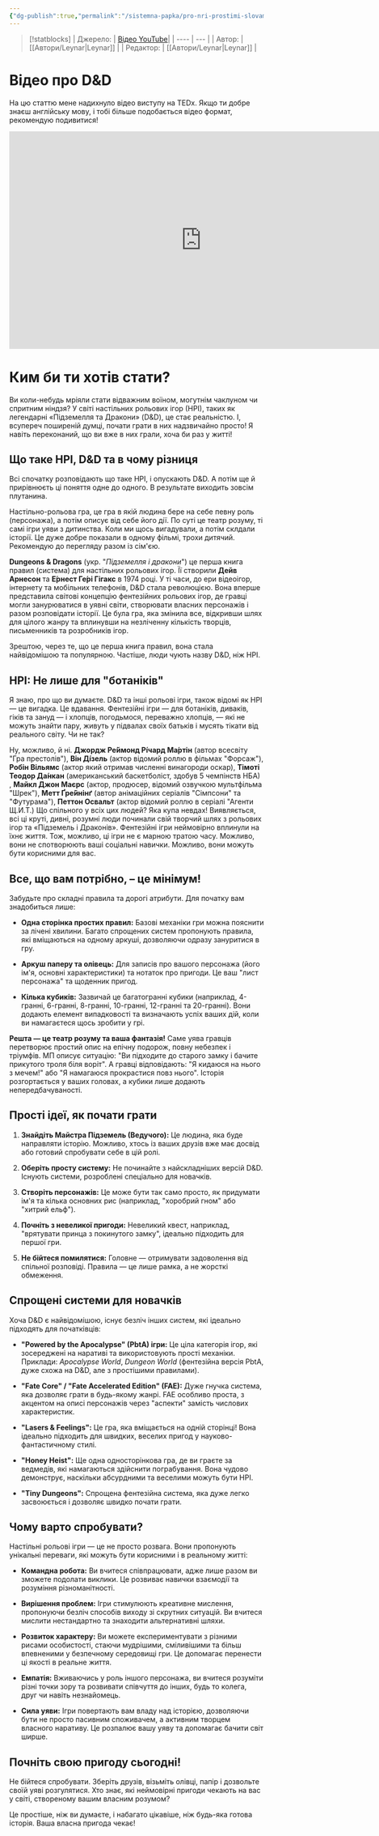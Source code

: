 ```yaml
---
{"dg-publish":true,"permalink":"/sistemna-papka/pro-nri-prostimi-slovami/"}
---
```


> [!statblocks]
> | Джерело:  | [Відео YouTube](https://youtu.be/6PaHJqpQnyw?si=ADUs6_ROkDZZAoDW)|
> | ---- | --- |
> | Автор:  |  [[Автори/Leynar\|Leynar]]  |
> | Редактор: |  [[Автори/Leynar\|Leynar]] |

#  Відео про D&D
На цю статтю мене надихнуло відео виступу на TEDx. Якщо ти добре знаєш англійську мову, і тобі більше подобається відео формат, рекомендую подивитися!

<iframe width="760" height="430" src="https://www.youtube.com/embed/6PaHJqpQnyw" title="Why Dungeons &amp; Dragons is Good for You (In Real Life) | Ethan Gilsdorf | TEDxPiscataquaRiver" frameborder="0" allow="accelerometer; autoplay; clipboard-write; encrypted-media; gyroscope; picture-in-picture; web-share" referrerpolicy="strict-origin-when-cross-origin" allowfullscreen></iframe>

#  Ким би ти хотів стати?

Ви коли-небудь мріяли стати відважним воїном, могутнім чаклуном чи спритним ніндзя? У світі настільних рольових ігор (НPІ), таких як легендарні «Підземелля та Дракони» (D&D), це стає реальністю. І, всупереч поширеній думці, почати грати в них надзвичайно просто!
Я навіть переконаний, що ви вже в них грали, хоча би раз у житті!

## Що таке НРІ, D&D та в чому різниця

Всі спочатку розповідають що таке НРІ, і опускають D&D. А потім ще й прирівнюєть ці поняття одне до одного. В результате виходить зовсім плутанина.

Настільно-рольова гра, це гра в якій людина бере на себе певну роль (персонажа), а потім описує від себе його дії. 
По суті це театр розуму, ті самі ігри уяви з дитинства. Коли ми щось вигадували, а потім склдали історії. Це дуже добре показали в одному фільмі, трохи дитячий. Рекомендую до перегляду разом із сім'єю.

**Dungeons & Dragons** (укр. "_Підземелля і дракони_") це перша книга правил (система) для настільних рольових ігор. Її створили **Дейв Арнесон** та **Е́рнест Ге́рі Гігакс** в 1974 році. У ті часи, до ери відеоігор, інтернету та мобільних телефонів, D&D стала революцією. Вона вперше представила світові концепцію фентезійних рольових ігор, де гравці могли занурюватися в уявні світи, створювати власних персонажів і разом розповідати історії. Це була гра, яка змінила все, відкривши шлях для цілого жанру та вплинувши на незліченну кількість творців, письменників та розробників ігор.

Зрештою, через те, що це перша книга правил, вона стала найвідомішою та популярною. Частіше, люди чують назву D&D, ніж НРІ.

## НРІ: Не лише для "ботаніків"

Я знаю, про що ви думаєте.  D&D та інші рольові ігри, також відомі як НРІ — це вигадка. Це вдавання. Фентезійні ігри — для ботаніків, диваків, гіків та зануд — і хлопців, погодьмося, переважно хлопців, — які не можуть знайти пару, живуть у підвалах своїх батьків і мусять тікати від реального світу. Чи не так?

Ну, можливо, й ні. 
**Джордж Ре́ймонд Рі́чард Ма́ртін** (автор всесвіту "Гра престолів"), 
**Він Ді́зель** (актор відомий роллю в фільмах "Форсаж"), 
**Робін Вільямс** (актор який отримав численні винагороди оскар), 
**Тімоті Теодор Да́нкан** (американський баскетболіст, здобув 5 чемпінств НБА) , 
**Майкл Джон Маєрс** (актор, продюсер, відомий озвучкою мультфільма "Шрек"), 
**Метт Ґре́йнінґ** (автор анімаційних серіалів "Сімпсони" та "Футурама"), 
**Петтон Освальт** (актор відомий роллю в серіалі "Агенти Щ.И.Т.)
Що спільного у всіх цих людей? Яка купа невдах! 
Виявляється, всі ці круті, дивні, розумні люди починали свій творчий шлях з рольових ігор та «Підземель і Драконів». Фентезійні ігри неймовірно вплинули на їхнє життя. Тож, можливо, ці ігри не є марною тратою часу. Можливо, вони не спотворюють ваші соціальні навички. Можливо, вони можуть бути корисними для вас.

## Все, що вам потрібно, – це мінімум!

Забудьте про складні правила та дорогі атрибути. Для початку вам знадобиться лише:

- **Одна сторінка простих правил:** Базові механіки гри можна пояснити за лічені хвилини. Багато спрощених систем пропонують правила, які вміщаються на одному аркуші, дозволяючи одразу зануритися в гру.
    
- **Аркуш паперу та олівець:** Для записів про вашого персонажа (його ім'я, основні характеристики) та нотаток про пригоди. Це ваш "лист персонажа" та щоденник пригод.
    
- **Кілька кубиків:** Зазвичай це багатогранні кубики (наприклад, 4-гранні, 6-гранні, 8-гранні, 10-гранні, 12-гранні та 20-гранні). Вони додають елемент випадковості та визначають успіх ваших дій, коли ви намагаєтеся щось зробити у грі.
    

**Решта — це театр розуму та ваша фантазія!** Саме уява гравців перетворює простий опис на епічну подорож, повну небезпек і тріумфів. МП описує ситуацію: "Ви підходите до старого замку і бачите прикутого троля біля воріт". А гравці відповідають: "Я кидаюся на нього з мечем!" або "Я намагаюся прокрастися повз нього". Історія розгортається у ваших головах, а кубики лише додають непередбачуваності.

## Прості ідеї, як почати грати

1. **Знайдіть Майстра Підземель (Ведучого):** Це людина, яка буде направляти історію. Можливо, хтось із ваших друзів вже має досвід або готовий спробувати себе в цій ролі.
    
2. **Оберіть просту систему:** Не починайте з найскладніших версій D&D. Існують системи, розроблені спеціально для новачків.
    
3. **Створіть персонажів:** Це може бути так само просто, як придумати ім'я та кілька основних рис (наприклад, "хоробрий гном" або "хитрий ельф").
    
4. **Почніть з невеликої пригоди:** Невеликий квест, наприклад, "врятувати принца з покинутого замку", ідеально підходить для першої гри.
    
5. **Не бійтеся помилятися:** Головне — отримувати задоволення від спільної розповіді. Правила — це лише рамка, а не жорсткі обмеження.
    

## Спрощені системи для новачків

Хоча D&D є найвідомішою, існує безліч інших систем, які ідеально підходять для початківців:

- **"Powered by the Apocalypse" (PbtA) ігри:** Це ціла категорія ігор, які зосереджені на наративі та використовують прості механіки. Приклади: _Apocalypse World_, _Dungeon World_ (фентезійна версія PbtA, дуже схожа на D&D, але з простішими правилами).
    
- **"Fate Core" / "Fate Accelerated Edition" (FAE):** Дуже гнучка система, яка дозволяє грати в будь-якому жанрі. FAE особливо проста, з акцентом на описі персонажів через "аспекти" замість числових характеристик.
    
- **"Lasers & Feelings":** Це гра, яка вміщається на одній сторінці! Вона ідеально підходить для швидких, веселих пригод у науково-фантастичному стилі.
    
- **"Honey Heist":** Ще одна односторінкова гра, де ви граєте за ведмедів, які намагаються здійснити пограбування. Вона чудово демонструє, наскільки абсурдними та веселими можуть бути НPІ.
    
- **"Tiny Dungeons":** Спрощена фентезійна система, яка дуже легко засвоюється і дозволяє швидко почати грати.
    

## Чому варто спробувати?

Настільні рольові ігри — це не просто розвага. Вони пропонують унікальні переваги, які можуть бути корисними і в реальному житті:

- **Командна робота:** Ви вчитеся співпрацювати, адже лише разом ви зможете подолати виклики. Це розвиває навички взаємодії та розуміння різноманітності.
    
- **Вирішення проблем:** Ігри стимулюють креативне мислення, пропонуючи безліч способів виходу зі скрутних ситуацій. Ви вчитеся мислити нестандартно та знаходити альтернативні шляхи.
    
- **Розвиток характеру:** Ви можете експериментувати з різними рисами особистості, стаючи мудрішими, сміливішими та більш впевненими у безпечному середовищі гри. Це допомагає перенести ці якості в реальне життя.
    
- **Емпатія:** Вживаючись у роль іншого персонажа, ви вчитеся розуміти різні точки зору та розвивати співчуття до інших, будь то колега, друг чи навіть незнайомець.
    
- **Сила уяви:** Ігри повертають вам владу над історією, дозволяючи бути не просто пасивним споживачем, а активним творцем власного наративу. Це розпалює вашу уяву та допомагає бачити світ ширше.
    

## Почніть свою пригоду сьогодні!

Не бійтеся спробувати. Зберіть друзів, візьміть олівці, папір і дозвольте своїй уяві розгулятися. Хто знає, які неймовірні пригоди чекають на вас у світі, створеному вашим власним розумом?

Це простіше, ніж ви думаєте, і набагато цікавіше, ніж будь-яка готова історія. Ваша власна пригода чекає!